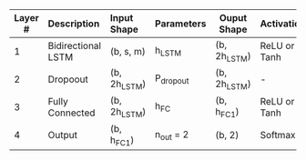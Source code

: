| Layer # | Description        | Input Shape            | Parameters          | Ouput Shape            |   Activation  |
|---------| :------------------| :----------------------| :-------------------|------------------------|:--------------|
| 1       | Bidirectional LSTM | (b, s, m)              | h<sub>LSTM</sub>    | (b, 2h<sub>LSTM</sub>) | ReLU or Tanh  |
| 2       | Dropoout           | (b, 2h<sub>LSTM</sub>) | P<sub>dropout</sub> | (b, 2h<sub>LSTM</sub>) | -             |
| 3       | Fully Connected    | (b, 2h<sub>LSTM</sub>) | h<sub>FC</sub>      | (b, h<sub>FC1</sub>)   | ReLU or Tanh  |
| 4       | Output             | (b, h<sub>FC1</sub>)   | n<sub>out</sub> = 2 | (b, 2)                 | Softmax       |